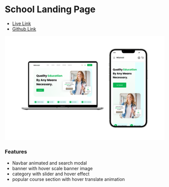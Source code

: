 # School Landing Page

- <a href="https://school-landing-page-beta.vercel.app/">Live Link</a>
- <a href="https://github.com/promahbubul/school-landing-page">Github Link</a>

<a href="https://school-landing-page-beta.vercel.app/">
  <img src="./public/cover.png" />

</a>

### Features

- Navbar animated and search modal
- banner with hover scale banner image
- category with slider and hover effect
- popular course section with hover translate animation
